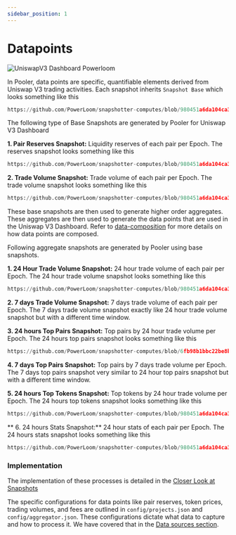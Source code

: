 ```yaml
---
sidebar_position: 1
---
```


# Datapoints

![UniswapV3 Dashboard Powerloom](/images/uniswapV3-dashboard-powerloom.png)

In Pooler, data points are specific, quantifiable elements derived from Uniswap V3 trading activities. 
Each snapshot inherits `Snapshot Base` which looks something like this
```python reference
https://github.com/PowerLoom/snapshotter-computes/blob/980451a6da104ca3f8bc3880df82bdad2ef37da1/utils/models/message_models.py#L9-L17
```

The following type of Base Snapshots are generated by Pooler for Uniswap V3 Dashboard

**1. Pair Reserves Snapshot:** Liquidity reserves of each pair per Epoch. The reserves snapshot looks something like this
```python reference
https://github.com/PowerLoom/snapshotter-computes/blob/980451a6da104ca3f8bc3880df82bdad2ef37da1/utils/models/message_models.py#L18-L30
```
**2. Trade Volume Snapshot:** Trade volume of each pair per Epoch. The trade volume snapshot looks something like this
```python reference
https://github.com/PowerLoom/snapshotter-computes/blob/980451a6da104ca3f8bc3880df82bdad2ef37da1/utils/models/message_models.py#L46-L60

```

These base snapshots are then used to generate higher order aggregates. These aggregates are then used to generate the data points that are used in the Uniswap V3 Dashboard. Refer to [data-composition](/docs/protocol/data-composition) for more details on how data points are composed.

Following aggregate snapshots are generated by Pooler using base snapshots.

**1. 24 Hour Trade Volume Snapshot:** 24 hour trade volume of each pair per Epoch. The 24 hour trade volume snapshot looks something like this
```python reference
https://github.com/PowerLoom/snapshotter-computes/blob/980451a6da104ca3f8bc3880df82bdad2ef37da1/utils/models/message_models.py#L63-L69
```

**2. 7 days Trade Volume Snapshot:** 7 days trade volume of each pair per Epoch. The 7 days trade volume snapshot exactly like 24 hour trade volume snapshot but with a different time window. 

**3. 24 hours Top Pairs Snapshot:** Top pairs by 24 hour trade volume per Epoch. The 24 hours top pairs snapshot looks something like this
```python reference
https://github.com/PowerLoom/snapshotter-computes/blob/6fb98b1bbc22be8b5aba8bdc860004d35786f4df/utils/models/message_models.py#L83-L93
```
**4. 7 days Top Pairs Snapshot:** Top pairs by 7 days trade volume per Epoch. The 7 days top pairs snapshot very similar to 24 hour top pairs snapshot but with a different time window.

**5. 24 hours Top Tokens Snapshot:** Top tokens by 24 hour trade volume per Epoch. The 24 hours top tokens snapshot looks something like this
```python reference
https://github.com/PowerLoom/snapshotter-computes/blob/980451a6da104ca3f8bc3880df82bdad2ef37da1/utils/models/message_models.py#L72-L84
```

** 6. 24 hours Stats Snapshot:** 24 hour stats of each pair per Epoch. The 24 hours stats snapshot looks something like this
```python reference
https://github.com/PowerLoom/snapshotter-computes/blob/980451a6da104ca3f8bc3880df82bdad2ef37da1/utils/models/message_models.py#L110-L116
```

### Implementation

The implementation of these processes is detailed in the [Closer Look at Snapshots](/docs/build-with-powerloom/use-cases/existing-implementations/uniswapv3-dashboard/closer-look-at-snapshots.md)


The specific configurations for data points like pair reserves, token prices, trading volumes, and fees are outlined in `config/projects.json` and `config/aggregator.json`. These configurations dictate what data to capture and how to process it. We have covered that in the [Data sources section](/docs/protocol/data-sources).

